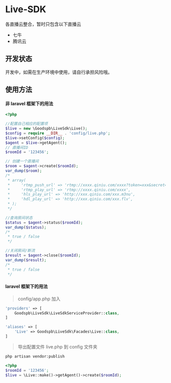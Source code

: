 # Live-SDK

各直播云整合，暂时只包含以下直播云

* 七牛
* 腾讯云

## 开发状态

开发中，如需在生产环境中使用，请自行承担风险哦。

## 使用方法

#### 非 laravel 框架下的用法

```php
<?php

//配置自己相应的配置项
$live = new \Goodspb\LiveSdk\Live();
$config = require __DIR__ . 'config/live.php';
$live->setConfig($config);
$agent = $live->getAgent();
// 直播间ID
$roomId = '123456';

// 创建一个直播间
$room = $agent->create($roomId);
var_dump($room);
/*
 * array(
 *     'rtmp_push_url' => 'rtmp://xxxx.qiniu.com/xxxx?token=xxx&secret=xxx',
 *     'rtmp_play_url' => 'rtmp://xxxx.qiniu.com/xxxx',
 *     'hls_play_url' => 'http://xxx.qiniu.com/xxx.m3nu',
 *     'hdl_play_url' => 'http://xxx.qiniu.com/xxx.flv',
 * );
 */

//查询房间状态
$status = $agent->status($roomId);
var_dump($status);
/*
 * true / false
 */

//关闭房间/断流
$result = $agent->close($roomId);
var_dump($result);
/*
 * true / false
 */

```

#### laravel 框架下的用法

> config/app.php 加入

```php
'providers' => [
    Goodspb\LiveSdk\LiveSdkServiceProvider::class,
]
```

```php
'aliases' => [
    'Live' => Goodspb\LiveSdk\Facades\Live::class,
]
```

> 导出配置文件 live.php 到 config 文件夹

```sh
php artisan vendor:publish
```

```php
<?php
$roomId = '123456';
$live = \Live::make()->getAgent()->create($roomId);
```
